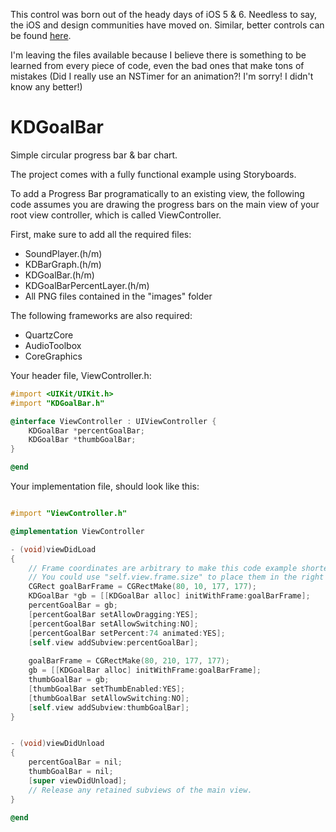 This control was born out of the heady days of iOS 5 & 6. Needless to say, the iOS and design communities have moved on. Similar, better controls can be found [here](https://www.cocoacontrols.com/search?utf8=✓&q=circular).

I'm leaving the files available because I believe there is something to be learned from every piece of code, even the bad ones that make tons of mistakes (Did I really use an NSTimer for an animation?! I'm sorry! I didn't know any better!)


KDGoalBar
=========

Simple circular progress bar &amp; bar chart.

The project comes with a fully functional example using Storyboards.

To add a Progress Bar programatically to an existing view, the following code assumes you are drawing the progress bars on the main view of your root view controller, which is called ViewController.

First, make sure to add all the required files:
* SoundPlayer.(h/m)
* KDBarGraph.(h/m)
* KDGoalBar.(h/m)
* KDGoalBarPercentLayer.(h/m)
* All PNG files contained in the "images" folder

The following frameworks are also required:
* QuartzCore
* AudioToolbox
* CoreGraphics

Your header file, ViewController.h:
```objective-c
#import <UIKit/UIKit.h>
#import "KDGoalBar.h"

@interface ViewController : UIViewController {
    KDGoalBar *percentGoalBar;
    KDGoalBar *thumbGoalBar;
}

@end
```

Your implementation file, should look like this:
```objective-c

#import "ViewController.h"

@implementation ViewController

- (void)viewDidLoad
{
    // Frame coordinates are arbitrary to make this code example shorter
    // You could use "self.view.frame.size" to place them in the right position
    CGRect goalBarFrame = CGRectMake(80, 10, 177, 177);
    KDGoalBar *gb = [[KDGoalBar alloc] initWithFrame:goalBarFrame];
    percentGoalBar = gb;
    [percentGoalBar setAllowDragging:YES];
    [percentGoalBar setAllowSwitching:NO];
    [percentGoalBar setPercent:74 animated:YES];
    [self.view addSubview:percentGoalBar];
    
    goalBarFrame = CGRectMake(80, 210, 177, 177);
    gb = [[KDGoalBar alloc] initWithFrame:goalBarFrame];
    thumbGoalBar = gb;
    [thumbGoalBar setThumbEnabled:YES];
    [thumbGoalBar setAllowSwitching:NO];
    [self.view addSubview:thumbGoalBar];
}


- (void)viewDidUnload
{
    percentGoalBar = nil;
    thumbGoalBar = nil;
    [super viewDidUnload];
    // Release any retained subviews of the main view.
}

@end
```
